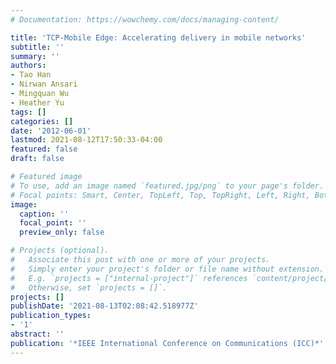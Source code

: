 ```yaml
---
# Documentation: https://wowchemy.com/docs/managing-content/

title: 'TCP-Mobile Edge: Accelerating delivery in mobile networks'
subtitle: ''
summary: ''
authors:
- Tao Han
- Nirwan Ansari
- Mingquan Wu
- Heather Yu
tags: []
categories: []
date: '2012-06-01'
lastmod: 2021-08-12T17:50:33-04:00
featured: false
draft: false

# Featured image
# To use, add an image named `featured.jpg/png` to your page's folder.
# Focal points: Smart, Center, TopLeft, Top, TopRight, Left, Right, BottomLeft, Bottom, BottomRight.
image:
  caption: ''
  focal_point: ''
  preview_only: false

# Projects (optional).
#   Associate this post with one or more of your projects.
#   Simply enter your project's folder or file name without extension.
#   E.g. `projects = ["internal-project"]` references `content/project/deep-learning/index.md`.
#   Otherwise, set `projects = []`.
projects: []
publishDate: '2021-08-13T02:08:42.518977Z'
publication_types:
- '1'
abstract: ''
publication: '*IEEE International Conference on Communications (ICC)*'
---
```

